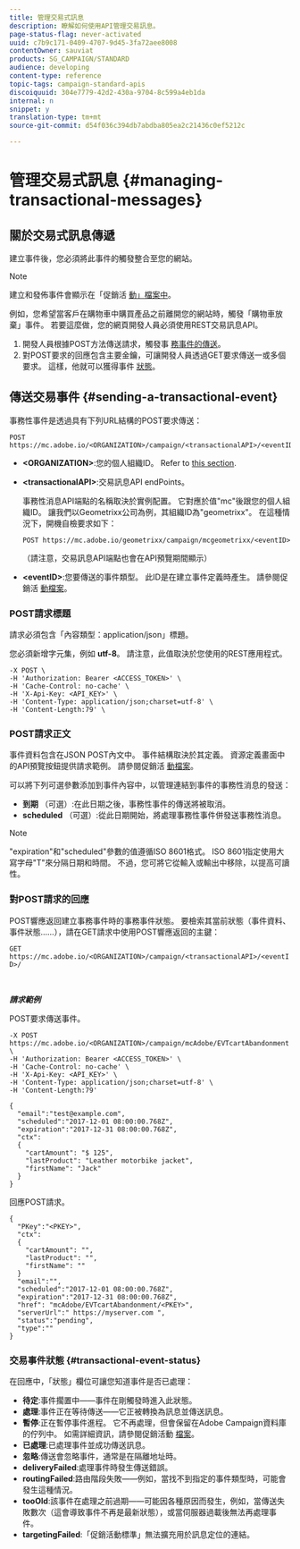 ```yaml
---
title: 管理交易式訊息
description: 瞭解如何使用API管理交易訊息。
page-status-flag: never-activated
uuid: c7b9c171-0409-4707-9d45-3fa72aee8008
contentOwner: sauviat
products: SG_CAMPAIGN/STANDARD
audience: developing
content-type: reference
topic-tags: campaign-standard-apis
discoiquuid: 304e7779-42d2-430a-9704-8c599a4eb1da
internal: n
snippet: y
translation-type: tm+mt
source-git-commit: d54f036c394db7abdba805ea2c21436c0ef5212c

---
```



# 管理交易式訊息 {#managing-transactional-messages}

## 關於交易式訊息傳遞

建立事件後，您必須將此事件的觸發整合至您的網站。

>[!NOTE]
>
>建立和發佈事件會顯示在「促銷活 <a href="https://helpx.adobe.com/campaign/standard/administration/using/configuring-transactional-messaging.html">動」檔案中</a>。

例如，您希望當客戶在購物車中購買產品之前離開您的網站時，觸發「購物車放棄」事件。 若要這麼做，您的網頁開發人員必須使用REST交易訊息API。

1. 開發人員根據POST方法傳送請求，觸發事 [務事件的傳送](#sending-a-transactional-event)。
1. 對POST要求的回應包含主要金鑰，可讓開發人員透過GET要求傳送一或多個要求。 這樣，他就可以獲得事件 [狀態](#transactional-event-status)。

## 傳送交易事件 {#sending-a-transactional-event}

事務性事件是透過具有下列URL結構的POST要求傳送：

```
POST https://mc.adobe.io/<ORGANIZATION>/campaign/<transactionalAPI>/<eventID>
```

* **&lt;ORGANIZATION>**:您的個人組織ID。 Refer to [this section](../../api/using/must-read.md).

* **&lt;transactionalAPI>**:交易訊息API endPoints。

   事務性消息API端點的名稱取決於實例配置。 它對應於值&quot;mc&quot;後跟您的個人組織ID。 讓我們以Geometrixx公司為例，其組織ID為&quot;geometrixx&quot;。 在這種情況下，開機自檢要求如下：

   `POST https://mc.adobe.io/geometrixx/campaign/mcgeometrixx/<eventID>`

   （請注意，交易訊息API端點也會在API預覽期間顯示）

* **&lt;eventID>**:您要傳送的事件類型。 此ID是在建立事件定義時產生。 請參閱促銷活 [動檔案](https://helpx.adobe.com/campaign/standard/administration/using/configuring-transactional-messaging.html)。

### POST請求標題

請求必須包含「內容類型：application/json」標題。

您必須新增字元集，例如 **utf-8**。 請注意，此值取決於您使用的REST應用程式。

```
-X POST \
-H 'Authorization: Bearer <ACCESS_TOKEN>' \
-H 'Cache-Control: no-cache' \
-H 'X-Api-Key: <API_KEY>' \
-H 'Content-Type: application/json;charset=utf-8' \
-H 'Content-Length:79' \
```

### POST請求正文

事件資料包含在JSON POST內文中。 事件結構取決於其定義。 資源定義畫面中的API預覽按鈕提供請求範例。 請參閱促銷活 [動檔案](https://helpx.adobe.com/campaign/standard/administration/using/configuring-transactional-messaging.html)。

可以將下列可選參數添加到事件內容中，以管理連結到事件的事務性消息的發送：

* **到期** （可選）:在此日期之後，事務性事件的傳送將被取消。
* **scheduled** （可選）:從此日期開始，將處理事務性事件併發送事務性消息。

>[!NOTE]
>
>&quot;expiration&quot;和&quot;scheduled&quot;參數的值遵循ISO 8601格式。 ISO 8601指定使用大寫字母&quot;T&quot;來分隔日期和時間。 不過，您可將它從輸入或輸出中移除，以提高可讀性。

### 對POST請求的回應

POST響應返回建立事務事件時的事務事件狀態。 要檢索其當前狀態（事件資料、事件狀態……），請在GET請求中使用POST響應返回的主鍵：

`GET https://mc.adobe.io/<ORGANIZATION>/campaign/<transactionalAPI>/<eventID>/`

<br/>

***請求範例&#x200B;***

POST要求傳送事件。

```
-X POST https://mc.adobe.io/<ORGANIZATION>/campaign/mcAdobe/EVTcartAbandonment \
-H 'Authorization: Bearer <ACCESS_TOKEN>' \
-H 'Cache-Control: no-cache' \
-H 'X-Api-Key: <API_KEY>' \
-H 'Content-Type: application/json;charset=utf-8' \
-H 'Content-Length:79'

{
  "email":"test@example.com",
  "scheduled":"2017-12-01 08:00:00.768Z",
  "expiration":"2017-12-31 08:00:00.768Z",
  "ctx":
  {
    "cartAmount": "$ 125",
    "lastProduct": "Leather motorbike jacket",
    "firstName": "Jack"
  }
}
```

回應POST請求。

```
{
  "PKey":"<PKEY>",
  "ctx":
  {
    "cartAmount": "",
    "lastProduct": "",
    "firstName": ""
  }
  "email":"",
  "scheduled":"2017-12-01 08:00:00.768Z",
  "expiration":"2017-12-31 08:00:00.768Z",
  "href": "mcAdobe/EVTcartAbandonment/<PKEY>",
  "serverUrl":" https://myserver.com ",
  "status":"pending",
  "type":""
}
```

### 交易事件狀態 {#transactional-event-status}

在回應中，「狀態」欄位可讓您知道事件是否已處理：

* **待定**:事件擱置中——事件在剛觸發時進入此狀態。
* **處理**:事件正在等待傳送——它正被轉換為訊息並傳送訊息。
* **暫停**:正在暫停事件進程。 它不再處理，但會保留在Adobe Campaign資料庫的佇列中。 如需詳細資訊，請參閱促銷活動 [檔案](https://helpx.adobe.com/campaign/standard/channels/using/event-transactional-messages.html#unpublishing-a-transactional-message)。
* **已處理**:已處理事件並成功傳送訊息。
* **忽略**:傳送會忽略事件，通常是在隔離地址時。
* **deliveryFailed**:處理事件時發生傳送錯誤。
* **routingFailed**:路由階段失敗——例如，當找不到指定的事件類型時，可能會發生這種情況。
* **tooOld**:該事件在處理之前過期——可能因各種原因而發生，例如，當傳送失敗數次（這會導致事件不再是最新狀態），或當伺服器過載後無法再處理事件。
* **targetingFailed**:「促銷活動標準」無法擴充用於訊息定位的連結。
